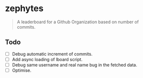 # zephytes

> A leaderboard for a Github Organization based on number of commits.

## Todo

- [ ] Debug automatic increment of commits.
- [ ] Add async loading of lboard script.
- [ ] Debug same username and real name bug in the fetched data.
- [ ] Optimise.

